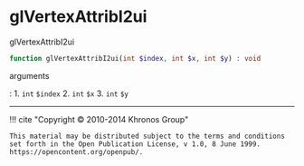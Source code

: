 # glVertexAttribI2ui
glVertexAttribI2ui

```php
function glVertexAttribI2ui(int $index, int $x, int $y) : void
```



arguments

:    1. `int` `$index` 
    2. `int` `$x` 
    3. `int` `$y` 



---
     

!!! cite "Copyright © 2010-2014 Khronos Group"

    This material may be distributed subject to the terms and conditions set forth in the Open Publication License, v 1.0, 8 June 1999. https://opencontent.org/openpub/.